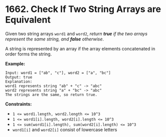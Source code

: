 # 1662. Check If Two String Arrays are Equivalent

Given two string arrays `word1` and `word2`, *return **true** if the two arrays represent the same string, and **false** otherwise*.

A string is represented by an array if the array elements concatenated in order forms the string.

**Example:**
```
Input: word1 = ["ab", "c"], word2 = ["a", "bc"]
Output: true
Explanation:
word1 represents string "ab" + "c" -> "abc"
word2 represents string "a" + "bc" -> "abc"
The strings are the same, so return true.
```

**Constraints:**
- `1 <= word1.length, word2.length <= 10^3`
- `1 <= word1[i].length, word2[i].length <= 10^3`
- `1 <= sum(word1[i].length), sum(word2[i].length) <= 10^3`
- `word1[i]` and `word2[i]` consist of lowercase letters
